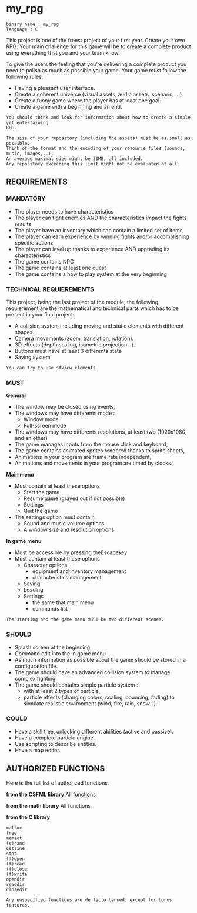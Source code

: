 # my_rpg

```
binary name : my_rpg
language : C
```

This project is one of the freest project of your first year. Create your own RPG.
Your main challenge for this game will be to create a complete product using everything that you and your team know.

To give the users the feeling that you’re delivering a complete product you need to polish as much as possible your game.
Your game must follow the following rules:

- Having a pleasant user interface.
- Create a coherent universe (visual assets, audio assets, scenario, ...)
- Create a funny game where the player has at least one goal.
- Create a game with a beginning and an end.

```
You should think and look for information about how to create a simple yet entertaining
RPG.
```

```
The size of your repository (including the assets) must be as small as possible.
Think of the format and the encoding of your resource files (sounds, music, images,..).
An average maximal size might be 30MB, all included.
Any repository exceeding this limit might not be evaluated at all.
```
## REQUIREMENTS

### MANDATORY

- The player needs to have characteristics
- The player can fight enemies AND the characteristics impact the fights results
- The player have an inventory which can contain a limited set of items
- The player can earn experience by winning fights and/or accomplishing specific actions
- The player can level up thanks to experience AND upgrading its characteristics
- The game contains NPC
- The game contains at least one quest
- The game contains a how to play system at the very beginning

### TECHNICAL REQUIEREMENTS

This project, being the last project of the module, the following requierement are the mathematical and
technical parts which has to be present in your final project:

- A collision system including moving and static elements with different shapes.
- Camera movements (zoom, translation, rotation).
- 3D effects (depth scaling, isometric projection...).
- Buttons must have at least 3 differents state
- Saving system

```
You can try to use sfView elements
```
### MUST

**General**

- The window may be closed using events,
- The windows may have differents mode :
    - Window mode
    - Full-screen mode
- The windows may have differents resolutions, at least two (1920x1080, and an other)
- The game manages inputs from the mouse click and keyboard,
- The game contains animated sprites rendered thanks to sprite sheets,
- Animations in your program are frame rate independent,
- Animations and movements in your program are timed by clocks.

**Main menu**

- Must contain at least these options
    - Start the game
    - Resume game (grayed out if not possible)
    - Settings
    - Quit the game
- The settings option must contain
    - Sound and music volume options
    - A window size and resolution options

**In game menu**

- Must be accessible by pressing theEscapekey
- Must contain at least these options
    - Character options
       - equipment and inventory management
       - characteristics management
    - Saving
    - Loading
    - Settings
       - the same that main menu
       - commands list

```
The starting and the game menu MUST be two different scenes.
```
### SHOULD

- Splash screen at the beginning
- Command edit into the in game menu
- As much information as possible about the game should be stored in a configuration file.
- The game should have an advanced collision system to manage complex fighting.
- The game should contains simple particle system :
    - with at least 2 types of particle,
    - particle effects (changing colors, scaling, bouncing, fading) to simulate realistic environment (wind, fire, rain, snow...).

### COULD

- Have a skill tree, unlocking different abilities (active and passive).
- Have a complete particle engine.
- Use scripting to describe entities.
- Have a map editor.


## AUTHORIZED FUNCTIONS

Here is the full list of authorized functions.

**from the CSFML library**
All functions

**from the math library**
All functions

**from the C library**

```
malloc
free
memset
(s)rand
getline
stat
(f)open
(f)read
(f)close
(f)write
opendir
readdir
closedir
```

```
Any unspecified functions are de facto banned, except for bonus features.
```
